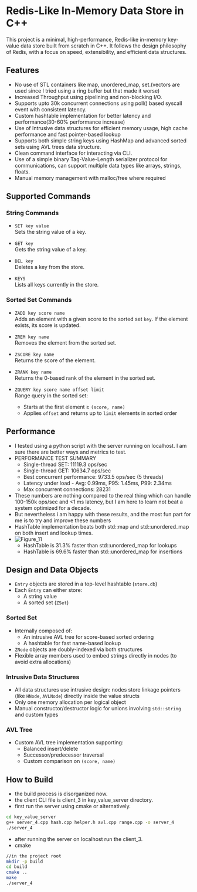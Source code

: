 # Redis-Like In-Memory Data Store in C++

This project is a minimal, high-performance, Redis-like in-memory key-value data store built from scratch in C++. It follows the design philosophy of Redis, with a focus on speed, extensibility, and efficient data structures.

## Features

- No use of STL containers like map, unordered_map, set.(vectors are used since I tried using a ring buffer but that made it worse)
- Increased Throughput using pipelining and non-blocking I/O.
- Supports upto 30k concurrent connections using poll() based syscall event with consistent latency.
- Custom hashtable implementation for better latency and performance(30-60% performance increase)
- Use of Intrusive data structures for efficient memory usage, high cache performance and fast pointer-based lookup
- Supports both simple string keys using HashMap and advanced sorted sets using AVL trees data structure.
- Clean command interface for interacting via CLI.
- Use of a simple binary Tag-Value-Length serializer protocol for communications, can support multiple data types like arrays, strings, floats.
- Manual memory management with malloc/free where required

## Supported Commands

### String Commands

- `SET key value`  
  Sets the string value of a key.

- `GET key`  
  Gets the string value of a key.

- `DEL key`  
  Deletes a key from the store.

- `KEYS`  
  Lists all keys currently in the store.

### Sorted Set Commands

- `ZADD key score name`  
  Adds an element with a given score to the sorted set `key`. If the element exists, its score is updated.

- `ZREM key name`  
  Removes the element from the sorted set.

- `ZSCORE key name`  
  Returns the score of the element.

- `ZRANK key name`  
  Returns the 0-based rank of the element in the sorted set.

- `ZQUERY key score name offset limit`  
  Range query in the sorted set:
  - Starts at the first element ≥ `(score, name)`
  - Applies `offset` and returns up to `limit` elements in sorted order

## Performance
- I tested using a python script with the server running on localhost. I am sure there are better ways and metrics to test.
- PERFORMANCE TEST SUMMARY
  - Single-thread SET: 11119.3 ops/sec
  - Single-thread GET: 10634.7 ops/sec
  - Best concurrent performance: 9733.5 ops/sec (5 threads)
  - Latency under load - Avg: 0.99ms, P95: 1.45ms, P99: 2.34ms
  - Max concurrent connections: 28231
- These numbers are nothing compared to the real thing which can handle 100-150k ops/sec and <1 ms latency, but I am here to learn not beat a system optimized for a decade.
- But nevertheless i am happy with these results, and the most fun part for me is to try and improve these numbers
- HashTable implementation beats both std::map and std::unordered_map on both insert and lookup times.
- ![Figure_11](https://github.com/user-attachments/assets/53f813e5-9b30-4a8c-86c0-229388fde5b2)
  - HashTable is 31.3% faster than std::unordered_map for lookups
  - HashTable is 69.6% faster than std::unordered_map for insertions


## Design and Data Objects

- `Entry` objects are stored in a top-level hashtable (`store.db`)
- Each `Entry` can either store:
  - A string value
  - A sorted set (`ZSet`)

### Sorted Set

- Internally composed of:
  - An intrusive AVL tree for score-based sorted ordering
  - A hashtable for fast name-based lookup
- `ZNode` objects are doubly-indexed via both structures
- Flexible array members used to embed strings directly in nodes (to avoid extra allocations)

### Intrusive Data Structures

- All data structures use intrusive design: nodes store linkage pointers (like `HNode`, `AVLNode`) directly inside the value structs
- Only one memory allocation per logical object
- Manual constructor/destructor logic for unions involving `std::string` and custom types

### AVL Tree

- Custom AVL tree implementation supporting:
  - Balanced insert/delete
  - Successor/predecessor traversal
  - Custom comparison on `(score, name)`

## How to Build
- the build process is disorganized now.
- the client CLI file is client_3 in key_value_server directory.
- first run the server using cmake or alternatively.
```bash
cd key_value_server
g++ server_4.cpp hash.cpp helper.h avl.cpp range.cpp -o server_4
./server_4
```
- after running the server on localhost run the client_3.
- cmake
```bash
//in the project root
mkdir -p build
cd build
cmake ..
make
./server_4

